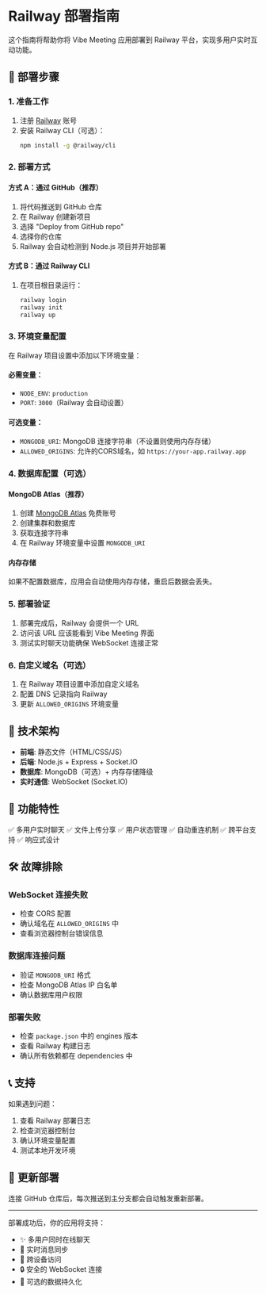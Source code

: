 # Railway 部署指南

这个指南将帮助你将 Vibe Meeting 应用部署到 Railway 平台，实现多用户实时互动功能。

## 🚀 部署步骤

### 1. 准备工作

1. 注册 [Railway](https://railway.app/) 账号
2. 安装 Railway CLI（可选）：
   ```bash
   npm install -g @railway/cli
   ```

### 2. 部署方式

#### 方式 A：通过 GitHub（推荐）

1. 将代码推送到 GitHub 仓库
2. 在 Railway 创建新项目
3. 选择 "Deploy from GitHub repo"
4. 选择你的仓库
5. Railway 会自动检测到 Node.js 项目并开始部署

#### 方式 B：通过 Railway CLI

1. 在项目根目录运行：
   ```bash
   railway login
   railway init
   railway up
   ```

### 3. 环境变量配置

在 Railway 项目设置中添加以下环境变量：

#### 必需变量：
- `NODE_ENV`: `production`
- `PORT`: `3000`（Railway 会自动设置）

#### 可选变量：
- `MONGODB_URI`: MongoDB 连接字符串（不设置则使用内存存储）
- `ALLOWED_ORIGINS`: 允许的CORS域名，如 `https://your-app.railway.app`

### 4. 数据库配置（可选）

#### MongoDB Atlas（推荐）
1. 创建 [MongoDB Atlas](https://www.mongodb.com/cloud/atlas) 免费账号
2. 创建集群和数据库
3. 获取连接字符串
4. 在 Railway 环境变量中设置 `MONGODB_URI`

#### 内存存储
如果不配置数据库，应用会自动使用内存存储，重启后数据会丢失。

### 5. 部署验证

1. 部署完成后，Railway 会提供一个 URL
2. 访问该 URL 应该能看到 Vibe Meeting 界面
3. 测试实时聊天功能确保 WebSocket 连接正常

### 6. 自定义域名（可选）

1. 在 Railway 项目设置中添加自定义域名
2. 配置 DNS 记录指向 Railway
3. 更新 `ALLOWED_ORIGINS` 环境变量

## 🔧 技术架构

- **前端**: 静态文件（HTML/CSS/JS）
- **后端**: Node.js + Express + Socket.IO
- **数据库**: MongoDB（可选）+ 内存存储降级
- **实时通信**: WebSocket (Socket.IO)

## 📱 功能特性

✅ 多用户实时聊天
✅ 文件上传分享
✅ 用户状态管理
✅ 自动重连机制
✅ 跨平台支持
✅ 响应式设计

## 🛠️ 故障排除

### WebSocket 连接失败
- 检查 CORS 配置
- 确认域名在 `ALLOWED_ORIGINS` 中
- 查看浏览器控制台错误信息

### 数据库连接问题
- 验证 `MONGODB_URI` 格式
- 检查 MongoDB Atlas IP 白名单
- 确认数据库用户权限

### 部署失败
- 检查 `package.json` 中的 engines 版本
- 查看 Railway 构建日志
- 确认所有依赖都在 dependencies 中

## 📞 支持

如果遇到问题：
1. 查看 Railway 部署日志
2. 检查浏览器控制台
3. 确认环境变量配置
4. 测试本地开发环境

## 🔄 更新部署

连接 GitHub 仓库后，每次推送到主分支都会自动触发重新部署。

---

部署成功后，你的应用将支持：
- ✨ 多用户同时在线聊天
- 🔄 实时消息同步
- 📱 跨设备访问
- 🔒 安全的 WebSocket 连接
- 💾 可选的数据持久化